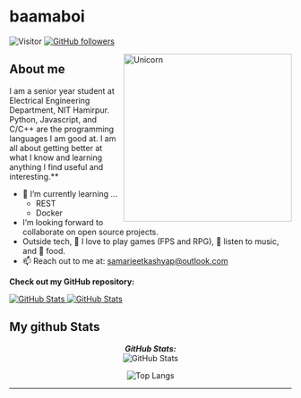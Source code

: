 # baamaboi 
![Visitor](https://visitor-badge.laobi.icu/badge?page_id=baamaboi.repoName) [![GitHub followers](https://img.shields.io/github/followers/baamaboi.svg?style=social&label=Follow)](https://github.com/baamaboi?tab=followers)<br/>


<img align="right" width=300px alt="Unicorn" src="https://media.tenor.com/I3RjM4xQO0kAAAAi/monitors-typing.gif" />

## About me

I am a senior year student at Electrical Engineering Department, NIT Hamirpur. Python, Javascript, and C/C++ are the programming languages I am good at. I am all about getting better at what I know and learning anything I find useful and interesting.**
- 🌱 I’m currently learning ...
  - REST
  - Docker
-  I’m looking forward to collaborate on open source projects.
- Outside tech, 📖 I love to play games (FPS and RPG), 🎵 listen to music, and 🍤  food.
- 📫 Reach out to me at: <a href="mailto:samarjeetkashyap@outlook.com">samarjeetkashyap@outlook.com</a>

__Check out my GitHub repository:__

<div>
  <p>
    <a href="https://github.com/baamaboi/nith-placements.git">
      <img src="https://github-readme-stats.vercel.app/api/pin/?username=baamaboi&repo=nith-placements" alt="GitHub Stats" />
    </a>
    <a href="https://github.com/baamaboi/Electrothon.git">
      <img src="https://github-readme-stats.vercel.app/api/pin/?username=baamaboi&repo=Electrothon" alt="GitHub Stats" />
    </a>
  </p>
</div>


<h2>My github Stats</h2>
<center>
<div>
<!--   <p>
    <b><em>Now listening to:</em></b> <br/>
    <img src="https://spotify-github-profile.vercel.app/api/view?uid=baamaboi&cover_image=true&theme=novatorem" alt="Now Listenting to" />
  </p> -->
  
  <p>
  <b><em>GitHub Stats:</em></b> <br/>
    <img src="https://github-readme-streak-stats.herokuapp.com/?user=baamaboi" alt="GitHub Stats" />
    
![Top Langs](https://github-readme-stats.vercel.app/api/top-langs/?username=baamaboi&layout=compact)
  
</div>



</center>
<!--
![My github status](https://github-readme-stats.vercel.app/api?username=baamaboi&show_icons=true&include_all_commits=true)-->

---------------------------------------------------------------------------------------------------------------------